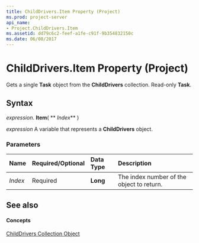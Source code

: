 ```yaml
---
title: ChildDrivers.Item Property (Project)
ms.prod: project-server
api_name:
- Project.ChildDrivers.Item
ms.assetid: dd79c6c2-feef-a1fe-c91f-9b354832150c
ms.date: 06/08/2017
---
```



# ChildDrivers.Item Property (Project)

Gets a single  **Task** object from the **ChildDrivers** collection. Read-only **Task**.


## Syntax

 _expression_. **Item**( ** _Index_** )

 _expression_ A variable that represents a **ChildDrivers** object.


### Parameters



|**Name**|**Required/Optional**|**Data Type**|**Description**|
|:-----|:-----|:-----|:-----|
| _Index_|Required|**Long**|The index number of the object to return.|

## See also


#### Concepts


[ChildDrivers Collection Object](Project.childdrivers.md)
